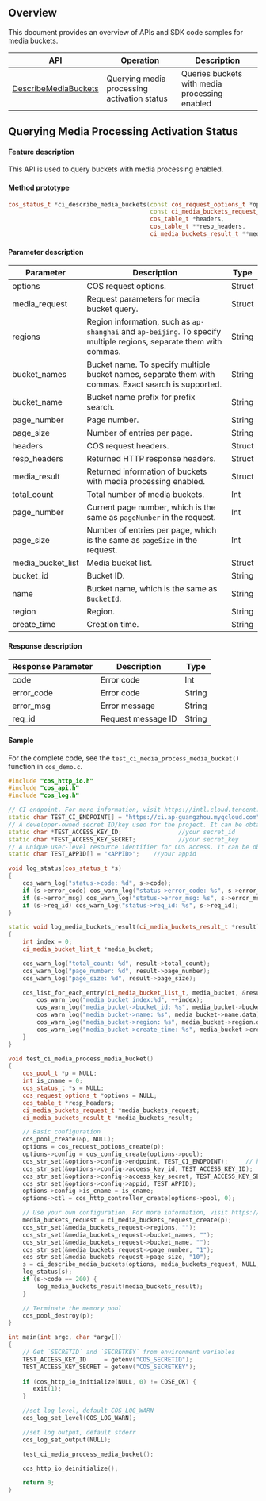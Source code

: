 ## Overview

This document provides an overview of APIs and SDK code samples for media buckets.

| API | Operation |  Description |
| ------------------------------------------------------------ | --------------------------|---------------------------- |
| [DescribeMediaBuckets](https://intl.cloud.tencent.com/document/product/436/46909) | Querying media processing activation status | Queries buckets with media processing enabled   |


## Querying Media Processing Activation Status

#### Feature description

This API is used to query buckets with media processing enabled.

#### Method prototype

```cpp
cos_status_t *ci_describe_media_buckets(const cos_request_options_t *options,
                                        const ci_media_buckets_request_t *media_request,
                                        cos_table_t *headers, 
                                        cos_table_t **resp_headers,
                                        ci_media_buckets_result_t **media_result);
```

#### Parameter description

| Parameter | Description | Type |
| ------------------ | ------------------------------------------------------------ | ------- |
| options | COS request options. | Struct |
| media_request      | Request parameters for media bucket query.                                           | Struct  |
| regions            | Region information, such as `ap-shanghai` and `ap-beijing`. To specify multiple regions, separate them with commas.   | String  |
| bucket_names       | Bucket name. To specify multiple bucket names, separate them with commas. Exact search is supported.                    | String  |
| bucket_name        | Bucket name prefix for prefix search.                                        | String  |
| page_number        | Page number.                                                       | String  |
| page_size          | Number of entries per page.                                                     | String  |
| headers            | COS request headers.                                              | Struct |
| resp_headers       | Returned HTTP response headers.                                       | Struct  |
| media_result       | Returned information of buckets with media processing enabled.                                    | Struct  |
| total_count        | Total number of media buckets.                                              | Int  |
| page_number        | Current page number, which is the same as `pageNumber` in the request.                               | Int  |
| page_size          | Number of entries per page, which is the same as `pageSize` in the request.                                  | Int  |
| media_bucket_list  | Media bucket list.                                             | Struct  |
| bucket_id          | Bucket ID.                                                     | String  |
| name               | Bucket name, which is the same as `BucketId`.                                        | String  |
| region             | Region.                                                     | String  |
| create_time        | Creation time.                                                       | String  |

#### Response description

| Response Parameter  | Description        | Type   |
| ---------- | ----------- | ------ |
| code | Error code | Int |
| error_code | Error code | String |
| error_msg | Error message | String |
| req_id | Request message ID | String |

#### Sample
For the complete code, see the `test_ci_media_process_media_bucket()` function in `cos_demo.c`.

```cpp
#include "cos_http_io.h"
#include "cos_api.h"
#include "cos_log.h"

// CI endpoint. For more information, visit https://intl.cloud.tencent.com/document/product/1045/33423
static char TEST_CI_ENDPOINT[] = "https://ci.ap-guangzhou.myqcloud.com";
// A developer-owned secret ID/key used for the project. It can be obtained at https://console.cloud.tencent.com/cam/capi.
static char *TEST_ACCESS_KEY_ID;                //your secret_id
static char *TEST_ACCESS_KEY_SECRET;            //your secret_key
// A unique user-level resource identifier for COS access. It can be obtained at https://console.cloud.tencent.com/cam/capi.
static char TEST_APPID[] = "<APPID>";    //your appid

void log_status(cos_status_t *s)
{
    cos_warn_log("status->code: %d", s->code);
    if (s->error_code) cos_warn_log("status->error_code: %s", s->error_code);
    if (s->error_msg) cos_warn_log("status->error_msg: %s", s->error_msg);
    if (s->req_id) cos_warn_log("status->req_id: %s", s->req_id);
}

static void log_media_buckets_result(ci_media_buckets_result_t *result)
{
    int index = 0;
    ci_media_bucket_list_t *media_bucket;

    cos_warn_log("total_count: %d", result->total_count);
    cos_warn_log("page_number: %d", result->page_number);
    cos_warn_log("page_size: %d", result->page_size);

    cos_list_for_each_entry(ci_media_bucket_list_t, media_bucket, &result->media_bucket_list, node) {
        cos_warn_log("media_bucket index:%d", ++index);
        cos_warn_log("media_bucket->bucket_id: %s", media_bucket->bucket_id.data);
        cos_warn_log("media_bucket->name: %s", media_bucket->name.data);
        cos_warn_log("media_bucket->region: %s", media_bucket->region.data);
        cos_warn_log("media_bucket->create_time: %s", media_bucket->create_time.data);
    }
}

void test_ci_media_process_media_bucket()
{
    cos_pool_t *p = NULL;
    int is_cname = 0; 
    cos_status_t *s = NULL;
    cos_request_options_t *options = NULL;
    cos_table_t *resp_headers;
    ci_media_buckets_request_t *media_buckets_request;
    ci_media_buckets_result_t *media_buckets_result;

    // Basic configuration
    cos_pool_create(&p, NULL);
    options = cos_request_options_create(p);
    options->config = cos_config_create(options->pool);
    cos_str_set(&options->config->endpoint, TEST_CI_ENDPOINT);     // https://ci.<Region>.myqcloud.com
    cos_str_set(&options->config->access_key_id, TEST_ACCESS_KEY_ID);
    cos_str_set(&options->config->access_key_secret, TEST_ACCESS_KEY_SECRET);
    cos_str_set(&options->config->appid, TEST_APPID);
    options->config->is_cname = is_cname;
    options->ctl = cos_http_controller_create(options->pool, 0);

    // Use your own configuration. For more information, visit https://intl.cloud.tencent.com/document/product/436/46909.
    media_buckets_request = ci_media_buckets_request_create(p);
    cos_str_set(&media_buckets_request->regions, "");
    cos_str_set(&media_buckets_request->bucket_names, "");
    cos_str_set(&media_buckets_request->bucket_name, "");
    cos_str_set(&media_buckets_request->page_number, "1");
    cos_str_set(&media_buckets_request->page_size, "10");
    s = ci_describe_media_buckets(options, media_buckets_request, NULL, &resp_headers, &media_buckets_result);
    log_status(s);
    if (s->code == 200) {
        log_media_buckets_result(media_buckets_result);
    }

    // Terminate the memory pool
    cos_pool_destroy(p);
}

int main(int argc, char *argv[])
{
    // Get `SECRETID` and `SECRETKEY` from environment variables
    TEST_ACCESS_KEY_ID     = getenv("COS_SECRETID");
    TEST_ACCESS_KEY_SECRET = getenv("COS_SECRETKEY");
 
    if (cos_http_io_initialize(NULL, 0) != COSE_OK) {
       exit(1);
    }

    //set log level, default COS_LOG_WARN
    cos_log_set_level(COS_LOG_WARN);

    //set log output, default stderr
    cos_log_set_output(NULL);

    test_ci_media_process_media_bucket();

    cos_http_io_deinitialize();

    return 0;
}
```